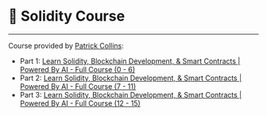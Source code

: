 # 🥬 Solidity Course

---

Course provided by [Patrick Collins](https://www.youtube.com/@PatrickAlphaC):

- Part 1: [Learn Solidity, Blockchain Development, & Smart Contracts | Powered By AI - Full Course (0 - 6)](https://www.youtube.com/watch?v=umepbfKp5rI)
- Part 2: [Learn Solidity, Blockchain Development, & Smart Contracts | Powered By AI - Full Course (7 - 11)](https://www.youtube.com/watch?v=sas02qSFZ74)
- Part 3: [Learn Solidity, Blockchain Development, & Smart Contracts | Powered By AI - Full Course (12 - 15)](https://www.youtube.com/watch?v=wUjYK5gwNZs)
